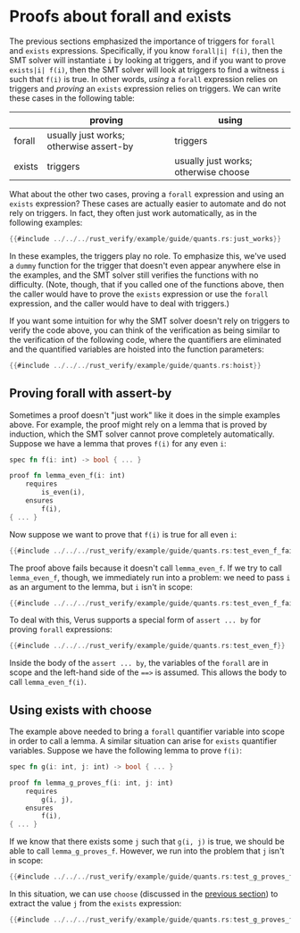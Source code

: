 # Proofs about forall and exists

The previous sections emphasized the importance of triggers
for `forall` and `exists` expressions.
Specifically, if you know `forall|i| f(i)`,
then the SMT solver will instantiate `i` by looking at triggers,
and if you want to prove `exists|i| f(i)`,
then the SMT solver will look at triggers to find a witness `i` such that `f(i)` is true.
In other words, *using* a `forall` expression relies on triggers
and *proving* an `exists` expression relies on triggers.
We can write these cases in the following table:

|        | proving                                 | using                                |
|--------|-----------------------------------------|--------------------------------------|
| forall | usually just works; otherwise assert-by | triggers                             |
| exists | triggers                                | usually just works; otherwise choose |

What about the other two cases,
proving a `forall` expression and using an `exists` expression?
These cases are actually easier to automate and do not rely on triggers.
In fact, they often just work automatically,
as in the following examples:

```rust
{{#include ../../../rust_verify/example/guide/quants.rs:just_works}}
```

In these examples, the triggers play no role.
To emphasize this, we've used a `dummy` function for the trigger
that doesn't even appear anywhere else in the examples,
and the SMT solver still verifies the functions with no difficulty.
(Note, though, that if you called one of the functions above,
then the caller would have to prove the `exists` expression
or use the `forall` expression,
and the caller would have to deal with triggers.)

If you want some intuition for why the SMT solver doesn't
rely on triggers to verify the code above,
you can think of the verification as being similar to the verification of the following code,
where the quantifiers are eliminated and the quantified variables
are hoisted into the function parameters:

```rust
{{#include ../../../rust_verify/example/guide/quants.rs:hoist}}
```

## Proving forall with assert-by

Sometimes a proof doesn't "just work" like it does in the simple examples above.
For example, the proof might rely on a lemma that is proved by induction,
which the SMT solver cannot prove completely automatically.
Suppose we have a lemma that proves `f(i)` for any even `i`:

```rust
spec fn f(i: int) -> bool { ... }

proof fn lemma_even_f(i: int)
    requires
        is_even(i),
    ensures
        f(i),
{ ... }
```

Now suppose we want to prove that `f(i)` is true for all even `i`:

```rust
{{#include ../../../rust_verify/example/guide/quants.rs:test_even_f_fail1}}
```

The proof above fails because it doesn't call `lemma_even_f`.
If we try to call `lemma_even_f`, though, we immediately run into a problem:
we need to pass `i` as an argument to the lemma,
but `i` isn't in scope:

```rust
{{#include ../../../rust_verify/example/guide/quants.rs:test_even_f_fail2}}
```

To deal with this, Verus supports a special form of `assert ... by`
for proving `forall` expressions:

```rust
{{#include ../../../rust_verify/example/guide/quants.rs:test_even_f}}
```

Inside the body of the `assert ... by`,
the variables of the `forall` are in scope
and the left-hand side of the `==>` is assumed.
This allows the body to call `lemma_even_f(i)`.

## Using exists with choose

The example above needed to bring a `forall` quantifier variable into scope
in order to call a lemma.
A similar situation can arise for `exists` quantifier variables.
Suppose we have the following lemma to prove `f(i)`:

```rust
spec fn g(i: int, j: int) -> bool { ... }

proof fn lemma_g_proves_f(i: int, j: int)
    requires
        g(i, j),
    ensures
        f(i),
{ ... }
```

If we know that there exists some `j` such that `g(i, j)` is true,
we should be able to call `lemma_g_proves_f`.
However, we run into the problem that `j` isn't in scope:

```rust
{{#include ../../../rust_verify/example/guide/quants.rs:test_g_proves_f_fails}}
```

In this situation,
we can use `choose` (discussed in the [previous section](./exists.md))
to extract the value `j` from the `exists` expression:

```rust
{{#include ../../../rust_verify/example/guide/quants.rs:test_g_proves_f}}
```
